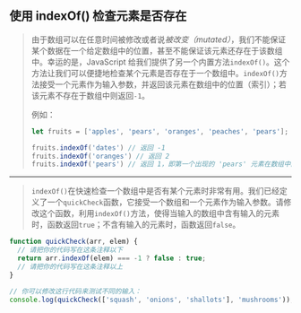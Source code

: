 ## 使用 indexOf() 检查元素是否存在

> 由于数组可以在任意时间被修改或者说*被改变（mutated）*，我们不能保证某个数据在一个给定数组中的位置，甚至不能保证该元素还存在于该数组中。幸运的是，JavaScript 给我们提供了另一个内置方法`indexOf()`。这个方法让我们可以便捷地检查某个元素是否存在于一个数组中。`indexOf()`方法接受一个元素作为输入参数，并返回该元素在数组中的位置（索引）；若该元素不存在于数组中则返回`-1`。
>
> 例如：
>
> ```js
> let fruits = ['apples', 'pears', 'oranges', 'peaches', 'pears'];
> 
> fruits.indexOf('dates') // 返回 -1
> fruits.indexOf('oranges') // 返回 2
> fruits.indexOf('pears') // 返回 1，即第一个出现的 'pears' 元素在数组中的索引为 1
> ```

---

> `indexOf()`在快速检查一个数组中是否有某个元素时非常有用。我们已经定义了一个`quickCheck`函数，它接受一个数组和一个元素作为输入参数。请修改这个函数，利用`indexOf()`方法，使得当输入的数组中含有输入的元素时，函数返回`true`；不含有输入的元素时，函数返回`false`。

```js
function quickCheck(arr, elem) {
  // 请把你的代码写在这条注释以下
  return arr.indexOf(elem) === -1 ? false : true;
  // 请把你的代码写在这条注释以上
}

// 你可以修改这行代码来测试不同的输入：
console.log(quickCheck(['squash', 'onions', 'shallots'], 'mushrooms'));
```

